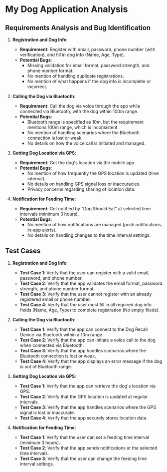 # My Dog Application Analysis

## Requirements Analysis and Bug Identification

1. **Registration and Dog Info**:
   - **Requirement**: Register with email, password, phone number (with verification), and fill in dog info (Name, Age, Type).
   - **Potential Bugs**:
     - Missing validation for email format, password strength, and phone number format.
     - No mention of handling duplicate registrations.
     - No mention of what happens if the dog info is incomplete or incorrect.

2. **Calling the Dog via Bluetooth**:
   - **Requirement**: Call the dog via voice through the app while connected via Bluetooth, with the dog within 100m range.
   - **Potential Bugs**:
     - Bluetooth range is specified as 10m, but the requirement mentions 100m range, which is inconsistent.
     - No mention of handling scenarios where the Bluetooth connection is lost or weak.
     - No details on how the voice call is initiated and managed.

3. **Getting Dog Location via GPS**:
   - **Requirement**: Get the dog's location via the mobile app.
   - **Potential Bugs**:
     - No mention of how frequently the GPS location is updated (time interval).
     - No details on handling GPS signal loss or inaccuracies.
     - Privacy concerns regarding sharing of location data.

4. **Notification for Feeding Time**:
   - **Requirement**: Get notified by “Dog Should Eat” at selected time intervals (minimum 3 hours).
   - **Potential Bugs**:
     - No mention of how notifications are managed (push notifications, in-app alerts).
     - No details on handling changes to the time interval settings.

## Test Cases

1. **Registration and Dog Info**:
   - **Test Case 1**: Verify that the user can register with a valid email, password, and phone number.
   - **Test Case 2**: Verify that the app validates the email format, password strength, and phone number format.
   - **Test Case 3**: Verify that the user cannot register with an already registered email or phone number.
   - **Test Case 4**: Verify that the user must fill in all required dog info fields (Name, Age, Type) to complete registration (No empty fileds).

2. **Calling the Dog via Bluetooth**:
   - **Test Case 1**: Verify that the app can connect to the Dog Recall Device via Bluetooth within a 10m range.
   - **Test Case 2**: Verify that the app can initiate a voice call to the dog when connected via Bluetooth.
   - **Test Case 3**: Verify that the app handles scenarios where the Bluetooth connection is lost or weak.
   - **Test Case 4**: Verify that the app displays an error message if the dog is out of Bluetooth range.

3. **Getting Dog Location via GPS**:
   - **Test Case 1**: Verify that the app can retrieve the dog's location via GPS.
   - **Test Case 2**: Verify that the GPS location is updated at regular intervals.
   - **Test Case 3**: Verify that the app handles scenarios where the GPS signal is lost or inaccurate.
   - **Test Case 4**: Verify that the app securely stores location data.

4. **Notification for Feeding Time**:
   - **Test Case 1**: Verify that the user can set a feeding time interval (minimum 3 hours).
   - **Test Case 2**: Verify that the app sends notifications at the selected time intervals.
   - **Test Case 3**: Verify that the user can change the feeding time interval settings.

